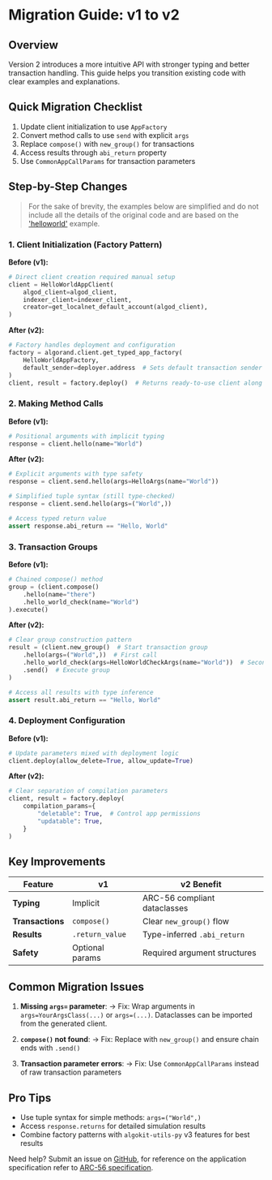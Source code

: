 # Migration Guide: v1 to v2

## Overview

Version 2 introduces a more intuitive API with stronger typing and better transaction handling. This guide helps you transition existing code with clear examples and explanations.

## Quick Migration Checklist

1. Update client initialization to use `AppFactory`
2. Convert method calls to use `send` with explicit `args`
3. Replace `compose()` with `new_group()` for transactions
4. Access results through `abi_return` property
5. Use `CommonAppCallParams` for transaction parameters

## Step-by-Step Changes

> For the sake of brevity, the examples below are simplified and do not include all the details of the original code and are based on the ['helloworld'](../examples/helloworld/application.json) example.

### 1. Client Initialization (Factory Pattern)

**Before (v1):**

```python
# Direct client creation required manual setup
client = HelloWorldAppClient(
    algod_client=algod_client,
    indexer_client=indexer_client,
    creator=get_localnet_default_account(algod_client),
)
```

**After (v2):**

```python
# Factory handles deployment and configuration
factory = algorand.client.get_typed_app_factory(
    HelloWorldAppFactory,
    default_sender=deployer.address  # Sets default transaction sender
)
client, result = factory.deploy()  # Returns ready-to-use client along with the deployment result
```

### 2. Making Method Calls

**Before (v1):**

```python
# Positional arguments with implicit typing
response = client.hello(name="World")
```

**After (v2):**

```python
# Explicit arguments with type safety
response = client.send.hello(args=HelloArgs(name="World"))

# Simplified tuple syntax (still type-checked)
response = client.send.hello(args=("World",))

# Access typed return value
assert response.abi_return == "Hello, World"
```

### 3. Transaction Groups

**Before (v1):**

```python
# Chained compose() method
group = (client.compose()
    .hello(name="there")
    .hello_world_check(name="World")
).execute()
```

**After (v2):**

```python
# Clear group construction pattern
result = (client.new_group()  # Start transaction group
    .hello(args=("World",))  # First call
    .hello_world_check(args=HelloWorldCheckArgs(name="World"))  # Second call
    .send()  # Execute group
)

# Access all results with type inference
assert result.abi_return == "Hello, World"
```

### 4. Deployment Configuration

**Before (v1):**

```python
# Update parameters mixed with deployment logic
client.deploy(allow_delete=True, allow_update=True)
```

**After (v2):**

```python
# Clear separation of compilation parameters
client, result = factory.deploy(
    compilation_params={
        "deletable": True,  # Control app permissions
        "updatable": True,
    }
)
```

## Key Improvements

| Feature          | v1              | v2 Benefit                   |
| ---------------- | --------------- | ---------------------------- |
| **Typing**       | Implicit        | ARC-56 compliant dataclasses |
| **Transactions** | `compose()`     | Clear `new_group()` flow     |
| **Results**      | `.return_value` | Type-inferred `.abi_return`  |
| **Safety**       | Optional params | Required argument structures |

## Common Migration Issues

1. **Missing `args=` parameter**:
   → Fix: Wrap arguments in `args=YourArgsClass(...)` or `args=(...)`. Dataclasses can be imported from the generated client.

2. **`compose()` not found**:
   → Fix: Replace with `new_group()` and ensure chain ends with `.send()`

3. **Transaction parameter errors**:
   → Fix: Use `CommonAppCallParams` instead of raw transaction parameters

## Pro Tips

-   Use tuple syntax for simple methods: `args=("World",)`
-   Access `response.returns` for detailed simulation results
-   Combine factory patterns with `algokit-utils-py` v3 features for best results

Need help? Submit an issue on [GitHub](https://github.com/algorandfoundation/algokit-client-generator-py/issues), for reference on the application specification refer to [ARC-56 specification](https://arc.algorand.foundation/ARCs/arc-0056).

```

```
